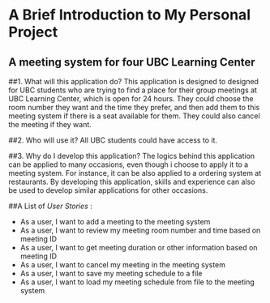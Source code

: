 # A Brief Introduction to My Personal Project

## A meeting system for four UBC Learning Center

##1. What will this application do?
This application is designed to designed for UBC students who are trying to 
find a place for their group meetings at UBC Learning Center, which is open for 
24 hours. They could choose the room number they want and the time 
they prefer, and then add them to this meeting system if there 
is a seat available for them. They could also cancel the meeting if they want.

##2. Who will use it?
All UBC students could have access to it.

##3. Why do I develop this application?
The logics behind this application can be applied to many occasions, 
even though i choose to apply it to a meeting system. For instance, it 
can be also applied to a ordering system at restaurants. By developing 
this application, skills and experience can also be used to develop similar 
applications for other occasions.



##A List of *User Stories* :
- As a user, I want to add a meeting to the meeting system
- As a user, I want to review my meeting room number and time based on
meeting ID
- As a user, I want to get meeting duration or other information based
on meeting ID
- As a user, I want to cancel my meeting in the meeting system
- As a user, I want to save my meeting schedule to a file
- As a user, I want to load my meeting schedule from file to the meeting
system



